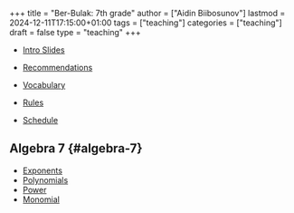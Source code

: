 +++
title = "Ber-Bulak: 7th grade"
author = ["Aidin Biibosunov"]
lastmod = 2024-12-11T17:15:00+01:00
tags = ["teaching"]
categories = ["teaching"]
draft = false
type = "teaching"
+++

-   [Intro Slides](/reveal_js_talks/intro_me/intro.html)
-   [Recommendations](/html_files/recommendations.html)
-   [Vocabulary](/pdf_files/berbulak/algebra_8/assignments/vocab.html)

-   [Rules](/pdf_files/berbulak/rules.html)
-   [Schedule](/pdf_files/berbulak/schedule.html)


## Algebra 7 {#algebra-7}

-   [Exponents](/pdf_files/berbulak/algebra_7/algebra7_exponents.html)
-   [Polynomials](/pdf_files/berbulak/algebra_7/algebra7_polynom.html)
-   [Power](/pdf_files/berbulak/algebra_7/algebra7_power.html)
-   [Monomial](/pdf_files/berbulak/algebra_7/algebra7_monom.html)